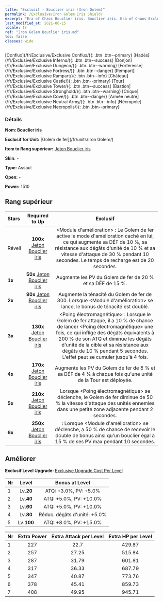 ```yaml
---
title: "Exclusif - Bouclier iris (Iron Golem)"
permalink: /Exclusive/Iron Golem Iris Shield/
excerpt: "Era of Chaos Bouclier iris. Bouclier iris. Era of Chaos Exclusif Bouclier iris. Golem de fer Exclusif."
last_modified_at: 2021-06-15
locale: fr
ref: "Iron Golem Bouclier iris.md"
toc: false
classes: wide
---
```

 [Conflux](/fr/Exclusive/Exclusive Conflux/){: .btn .btn--primary} [Hadès](/fr/Exclusive/Exclusive Inferno/){: .btn .btn--success} [Donjon](/fr/Exclusive/Exclusive Dungeon/){: .btn .btn--warning} [Forteresse](/fr/Exclusive/Exclusive Fortress/){: .btn .btn--danger} [Rempart](/fr/Exclusive/Exclusive Rampart/){: .btn .btn--info} [Château](/fr/Exclusive/Exclusive Castle/){: .btn .btn--primary} [Tour](/fr/Exclusive/Exclusive Tower/){: .btn .btn--success} [Bastion](/fr/Exclusive/Exclusive Stronghold/){: .btn .btn--warning} [Crique](/fr/Exclusive/Exclusive Cove/){: .btn .btn--danger} [Armée neutre](/fr/Exclusive/Exclusive Neutral Army/){: .btn .btn--info} [Nécropole](/fr/Exclusive/Exclusive Necropolis/){: .btn .btn--primary} 

### Détails
 **Nom: Bouclier iris** 

 **Exclusif for Unit:** [Golem de fer](/fr/units/Iron Golem/) 

 **Item to Rang supérieur:** [Jeton Bouclier iris](/ItemsFR/con_913/)

 **Skin:** -

 **Type:** Assaut

 **Open:** -

 **Power:** 1510

## Rang supérieur

  |     Stars    |  Required to Up | Exclusif |
  |:-------------|:---------------:|:---------------:|
  |  Réveil  | **100x** [Jeton Bouclier iris](/ItemsFR/con_913/) | <Module d'amélioration> : Le Golem de fer active le mode d'amélioration caché en lui, ce qui augmente sa DÉF de 10 %, sa résistance aux dégâts d'unité de 10 % et sa vitesse d'attaque de 30 % pendant 10 secondes. Le temps de recharge est de 20 secondes. |
  | **1x** <i class="fas fa-star"/> | **50x** [Jeton Bouclier iris](/ItemsFR/con_913/) | Augmente les PV du Golem de fer de 20 % et sa DÉF de 15 %. |
  | **2x** <i class="fas fa-star"/> | **90x** [Jeton Bouclier iris](/ItemsFR/con_913/) | Augmente la ténacité du Golem de fer de 300. Lorsque <Module d'amélioration> se lance, le bonus de ténacité est doublé. |
  | **3x** <i class="fas fa-star"/> | **130x** [Jeton Bouclier iris](/ItemsFR/con_913/) | <Poing électromagnétique> : Lorsque le Golem de fer attaque, il a 10 % de chance de lancer <Poing électromagnétique> une fois, ce qui inflige des dégâts équivalents à 200 % de son ATQ et diminue les dégâts d'unité de la cible et sa résistance aux dégâts de 10 % pendant 5 secondes. L'effet peut se cumuler jusqu'à 4 fois. |
  | **4x** <i class="fas fa-star"/> | **170x** [Jeton Bouclier iris](/ItemsFR/con_913/) | Augmente les PV du Golem de fer de 8 % et sa DÉF de 4 % à chaque fois qu'une unité de la Tour est déployée. |
  | **5x** <i class="fas fa-star"/> | **210x** [Jeton Bouclier iris](/ItemsFR/con_913/) | Lorsque <Poing électromagnétique> se déclenche, le Golem de fer diminue de 50 % la vitesse d'attaque des unités ennemies dans une petite zone adjacente pendant 2 secondes. |
  | **6x** <i class="fas fa-star"/> | **250x** [Jeton Bouclier iris](/ItemsFR/con_913/) | <Surcharge> : Lorsque <Module d'amélioration> se déclenche, a 50 % de chance de recevoir le double de bonus ainsi qu'un bouclier égal à 15 % de ses PV max pendant 10 secondes. |


## Améliorer
 **Exclusif Level Upgrade:** [Exclusive Upgrade Cost Per Level](/Exclusive/ExclusiveUpgradeCostPerLevel/)

  |  Nr  |   Level  | Bonus at Level |
  |:-----|:--------:|:--------------:|
  | 1 | Lv.**20** | ATQ: +3.0%, PV: +5.0% |
  | 2 | Lv.**40** | ATQ: +5.0%, PV: +10.0% |
  | 3 | Lv.**60** | ATQ: +5.0%, PV: +10.0% |
  | 4 | Lv.**80** | Réduc. dégâts d'unité: +5.0% |
  | 5 | Lv.**100** | ATQ: +8.0%, PV: +15.0% |


  |  Nr  |  Extra Power | Extra Attack per Level | Extra HP per Level |
  |:-----|:--------:|:--------:|:--------:|
  | 1 | 227 | 22.7 | 429.87 |
  | 2 | 257 | 27.25 | 515.84 |
  | 3 | 287 | 31.79 | 601.81 |
  | 4 | 317 | 36.33 | 687.79 |
  | 5 | 347 | 40.87 | 773.76 |
  | 6 | 378 | 45.41 | 859.73 |
  | 7 | 408 | 49.95 | 945.71 |


